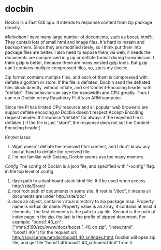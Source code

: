 docbin
======

Docbin is a Fast CGI app. It intends to response content from zip package directly.

*Motivation*
I have many large number of documents, such as boost, html5. They contain lots of small html and image files. It's hard to matain and backup them. Since they are modified rarely, so I think put them into package files are better. I also need to expose them via web, it needs the documents are compressed in gzip or deflate format during transmission. I think gzip is better, because there are many existed gzip tools. But gzip can't contains multiple compressed files, so, zip is my choice.

Zip format contains multiple files, and each of them is compressed with defalte algorithm or store. If the file is deflated, Docbin send the deflated files block directly, without inflate, and set Content-Encoding header with "deflate". This behavior can save the bandwidth and CPU greatly. Thus I can run Docbin on my Raspberry Pi, it's an ARM computer.

Since the Pi has limited CPU resource and all popular web browsers are supput deflate encoding,so Docbin doesn't respect Accept-Encoding request header. It'll reponse "deflate" for always if the reqested file is deflated ( if the file is just "store", the response does not set the Content-Encoding header)

*Known Issue*
1. Wget doesn't deflate the received html content, and I don't know any tool at hand to deflate the received file.
2. I'm not familiar with Golang, Docbin seems use too many memory.

*Config*
The config of Docbin is a json file, and specified with "-config" flag. 
in the top level of config:
1. dash		path to a dashboard static html file. It'll be used when access http://site/$root/
2. root		root path of documents in some site. if root is "/doc", it means all documents are under http://site/doc/
3. docs		an object, contains virtual directory to zip package map. Property name is virtual dir name. Property value is an array, it contains at most 3 elements. The first elements is the path to zip file. Second is the path of index page in the zip. the last is the prefix of zipped document. For example:
	"boost1.40_cn":["/mnt/d160/scy/www/docs/boost_1_40_cn.zip", "index.html", "boost1.40/"]
for the request url: http://scy.icerote.net/doc/boost1.40_cn/index.html, Docbin will open zip file, and get file "boost1.40/boost1.40_cn/index.html" from it.


